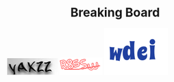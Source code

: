 <div align="center">

# Breaking Board

</div>

<img src="graphs/captcha1.jpeg" />
<img src="graphs/captcha2.png" />
<img src="graphs/captcha3.png" />

